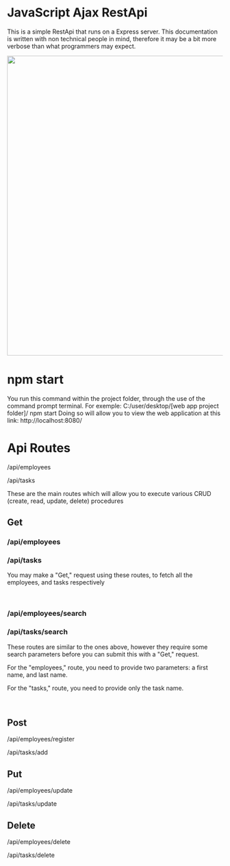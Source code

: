 # JavaScript Ajax RestApi
This is a simple RestApi that runs on a Express server.
This documentation is written with non technical people in mind, therefore it may be a bit more verbose than what programmers may expect.
<div>
      <img width="700" src="https://user-images.githubusercontent.com/44081182/133871712-6b2129de-96c3-4ec4-bf6f-6d86b0b61e45.PNG">
</div>

# npm start
You run this command within the project folder, through the use of the command prompt terminal.
For exemple: C:/user/desktop/[web app project folder]/ npm start
Doing so will allow you to view the web application at this link: http://localhost:8080/

# Api Routes
<p>/api/employees</p>
<p>/api/tasks</p>
These are the main routes which will allow you to execute various CRUD (create, read, update, delete) procedures

## Get

 <h3>/api/employees</h3>
 <h3>/api/tasks</h3>
  <p>You may make a "Get," request using these routes, to fetch all the employees, and tasks respectively</p>
 <br/>

 <h3>/api/employees/search</h3>
 <h3>/api/tasks/search</h3> 
   <p>These routes are similar to the ones above, however they require some search parameters before you can submit this with a "Get," request.</p>
    <p>For the "employees," route, you need to provide two parameters: a first name, and last name.</p>
     <p>For the "tasks," route, you need to provide only the task name.</p>
 <br/>
 
## Post

 <p>/api/employees/register</p>
 <p>/api/tasks/add</p>
 
## Put

 <p>/api/employees/update</p>
 <p>/api/tasks/update</p> 

## Delete

 <p>/api/employees/delete</p>
 <p>/api/tasks/delete</p> 

